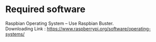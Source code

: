 # Required software

Raspbian Operating System – Use Raspbian Buster. <br>
Downloading Link : https://www.raspberrypi.org/software/operating-systems/
